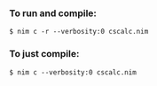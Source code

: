 ### To run and compile:
```console
$ nim c -r --verbosity:0 cscalc.nim
```
### To just compile:
```console
$ nim c --verbosity:0 cscalc.nim
```